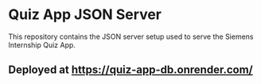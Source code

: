 # Quiz App JSON Server

This repository contains the JSON server setup used to serve the Siemens Internship Quiz App.

## Deployed at https://quiz-app-db.onrender.com/
